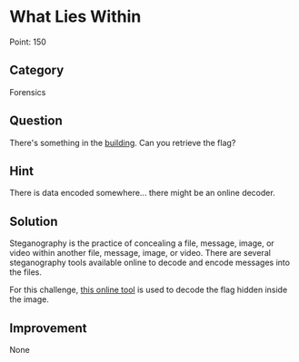 # What Lies Within

Point: 150

## Category

Forensics

## Question

There's something in the [building](https://jupiter.challenges.picoctf.org/static/011955b303f293d60c8116e6a4c5c84f/buildings.png). Can you retrieve the flag?

## Hint

There is data encoded somewhere... there might be an online decoder.

## Solution

Steganography is the practice of concealing a file, message, image, or video within another file, message, image, or video. There are several steganography tools available online to decode and encode messages into the files.

For this challenge, [this online tool](https://stylesuxx.github.io/steganography/) is used to decode the flag hidden inside the image.

## Improvement
None
